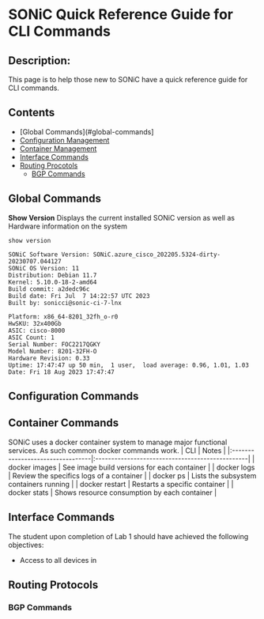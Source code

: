 # SONiC Quick Reference Guide for CLI Commands
## Description: 
This page is to help those new to SONiC have a quick reference guide for CLI commands. 

## Contents
- [Global Commands](#global-commands]
- [Configuration Management](#configuration-management)
- [Container Management](#container-management)
- [Interface Commands](#interface-commands)
- [Routing Procotols](#routing-protocols)
  - [BGP Commands](#bgp-commands)
  
## Global Commands

**Show Version**
Displays the current installed SONiC version as well as Hardware information on the system
```
show version
```

```
SONiC Software Version: SONiC.azure_cisco_202205.5324-dirty-20230707.044127
SONiC OS Version: 11
Distribution: Debian 11.7
Kernel: 5.10.0-18-2-amd64
Build commit: a2dedc96c
Build date: Fri Jul  7 14:22:57 UTC 2023
Built by: sonicci@sonic-ci-7-lnx

Platform: x86_64-8201_32fh_o-r0
HwSKU: 32x400Gb
ASIC: cisco-8000
ASIC Count: 1
Serial Number: FOC2217QGKY
Model Number: 8201-32FH-O
Hardware Revision: 0.33
Uptime: 17:47:47 up 50 min,  1 user,  load average: 0.96, 1.01, 1.03
Date: Fri 18 Aug 2023 17:47:47
```


## Configuration Commands

## Container Commands
SONiC uses a docker container system to manage major functional services. As such common docker commands work.
| CLI                              | Notes                                           |
|:---------------------------------|:------------------------------------------------|
| docker images                    | See image build versions for each container     |
| docker logs <container>          | Review the specifics logs of a container        |
| docker ps                        | Lists the subsystem containers running          |
| docker restart <container>       | Restarts a specific container                   |
| docker stats                     | Shows resource consumption by each container    |

## Interface Commands
The student upon completion of Lab 1 should have achieved the following objectives:

* Access to all devices in

## Routing Protocols

### BGP Commands
